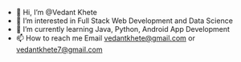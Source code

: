 - 👋 Hi, I’m @Vedant Khete
- 👀 I’m interested in Full Stack Web Development and Data Science
- 🌱 I’m currently learning Java, Python, Android App Development
- 📫 How to reach me Email vedantkhete@gmail.com or vedantkhete7@gmail.com

<!---
VedantK709/VedantK709 is a ✨ special ✨ repository because its `README.md` (this file) appears on your GitHub profile.
You can click the Preview link to take a look at your changes.
--->
